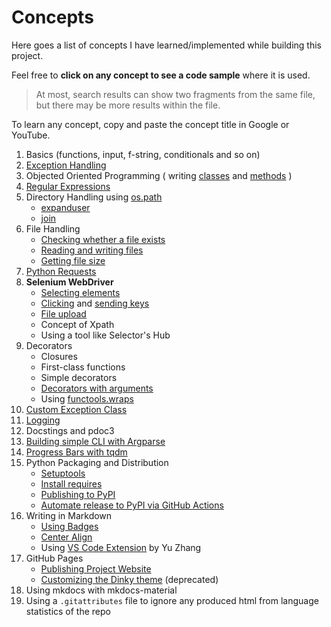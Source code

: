 # Concepts

Here goes a list of concepts I have learned/implemented while building this project.

Feel free to **click on any concept to see a code sample** where it is used.

> At most, search results can show two fragments from the same file, but there may be more results within the file.

To learn any concept, copy and paste the concept title in Google or YouTube.

1. Basics (functions, input, f-string, conditionals and so on)
2. [Exception Handling](https://github.com/aahnik/wappdriver/search?q=try+except+Exception)
3. Objected Oriented Programming ( writing [classes](https://github.com/aahnik/wappdriver/search?l=Python&q=class) and [methods](https://github.com/aahnik/wappdriver/search?q=def+__init__) )
4. [Regular Expressions](https://github.com/aahnik/wappdriver/search?q=re+search)
5. Directory Handling using [os.path](https://github.com/aahnik/wappdriver/search?q=os.path)
   - [expanduser](https://github.com/aahnik/wappdriver/search?q=expanduser)
   - [join](https://github.com/aahnik/wappdriver/search?q=join)
6. File Handling
   - [Checking whether a file exists](https://github.com/aahnik/wappdriver/search?q=os.path.exists%28cdp_file%29)
   - [Reading and writing files](https://github.com/aahnik/wappdriver/search?l=Python&q=with+open)
   - [Getting file size](https://github.com/aahnik/wappdriver/search?q=st_size+os.stat)
7. [Python Requests](https://github.com/aahnik/wappdriver/search?q=requests+get+dynamic_vars+version_url)
8. **Selenium WebDriver** 
   - [Selecting elements](https://github.com/aahnik/wappdriver/search?q=CSS_SELECTOR++XPATH)
   - [Clicking](https://github.com/search?q=click+repo%3Aaahnik%2Fwappdriver+language%3APython&type=Code&ref=advsearch&l=Python&l=) and [sending keys](https://github.com/aahnik/wappdriver/search?q=send_keys)
   - [File upload](https://github.com/aahnik/wappdriver/search?q=input_field)
   - Concept of Xpath
   - Using a tool like Selector's Hub
9. Decorators
    - Closures
    - First-class functions
    - Simple decorators
    - [Decorators with arguments](https://github.com/aahnik/wappdriver/blob/cb31ba40db32383d996d560174650b7a3f2466cc/wappdriver/error.py#L61)
    - Using [functools.wraps](https://github.com/aahnik/wappdriver/search?q=functools.wraps)
10. [Custom Exception Class](https://github.com/aahnik/wappdriver/search?q=WappDriverError)
11. [Logging](https://github.com/aahnik/wappdriver/search?q=logging+log+exception)
12. Docstings and pdoc3
13. [Building simple CLI with Argparse](https://github.com/aahnik/wappdriver/search?q=argparse)
14. [Progress Bars with tqdm](https://github.com/aahnik/wappdriver/search?q=tqdm)
15. Python Packaging and Distribution
    - [Setuptools](https://github.com/aahnik/wappdriver/search?q=setuptools)
    - [Install requires](https://github.com/aahnik/wappdriver/search?q=install+requires)
    - [Publishing to PyPI](https://packaging.python.org/tutorials/packaging-projects/)
    - [Automate release to PyPI via GitHub Actions](https://github.com/aahnik/wappdriver/search?q=pip+install+python+build+publish)
16. Writing in Markdown
    - [Using Badges](https://github.com/aahnik/wappdriver/search?q=codefactor&type=code)
    - [Center Align](https://github.com/aahnik/wappdriver/search?q=center&type=code)
    - Using [VS Code Extension](https://marketplace.visualstudio.com/items?itemName=yzhang.markdown-all-in-one) by Yu Zhang
17. GitHub Pages
    - [Publishing Project Website](https://aahnik.github.io/wappdriver/)
    - [Customizing the Dinky theme](https://github.com/aahnik/wappdriver/search?q=%21doctype+html) (deprecated)
18. Using mkdocs with mkdocs-material
19. Using a `.gitattributes` file to ignore any produced html from language statistics of the repo
